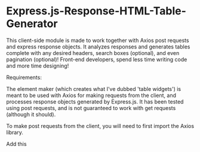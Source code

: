# Express.js-Response-HTML-Table-Generator
This client-side module is made to work together with Axios post requests and express response objects. It analyzes responses and generates tables complete with any desired headers, search boxes (optional), and even pagination (optional)! Front-end developers, spend less time writing code and more time designing!

Requirements:

The element maker (which creates what I've dubbed 'table widgets') is meant to be used with Axios for making requests from the client, and processes response objects generated by Express.js. It has been tested using post requests, and is not guaranteed to work with get requests (although it should).

To make post requests from the client, you will need to first import the Axios library.

Add this <script> to your HTML file:
  
```  
  <script
      type="text/javascript"
      src="https://cdnjs.cloudflare.com/ajax/libs/mdbootstrap/4.19.0/js/mdb.min.js"
    ></script>
```
You will also need bootstrap:
``` 
  <link
      rel="stylesheet"
      href="https://cdn.jsdelivr.net/npm/bootstrap@4.3.1/dist/css/bootstrap.min.css"
      integrity="sha384-ggOyR0iXCbMQv3Xipma34MD+dH/1fQ784/j6cY/iJTQUOhcWr7x9JvoRxT2MZw1T"
      crossorigin="anonymous"
    />
  ```  
  
Next, you will need to install Express. You should already have this installed, so I will show you what a standard route looks like:
  
**BASIC ROUTE TEMPLATE**
  
```
  router.post("/doSomethingAndGetResponse", (req, res) => {
  let firstArg = req.body.firstArg;
  let secondArg = req.body.secondArg;
  db.query(
    "Some MySQL Query Goes Here",
    [
      firstArg, secondArg
    ],
    (err, result) => {
      if (result) {
        res.send(result);
      }

      if (err) {
        res.send(err);
      } else {
      }
    }
  );
}); 
  ```
  
As an aside, when defining your query, I recommend creating a function to replace the question marks in your query string with the variables that you need. Do not bother inserting variables inside the brackets, but instead generate a new query based on your response. I've found it to be quite buggy otherwise.
  
Here is a code snippet that will solve your problems:
```
  function replaceQMarks(query, arrayOfParms) {
  var x = 0;
  var str = [...query];
  for (var i in str) {
    if (str[i] === "?") {
      str[i] = arrayOfParms[x];
      x++;
      console.log("Made a replacement!");
    }
  }
  return str.join("");
}
  ```

Call this with your query string, and whatever parameters you want in your query. Note that some paramaters may appear twice in your arrayOfParms, depending on the situation.

**MAKING THE REQUEST**
  
Now that you have Axios, all requests will look roughly the same.

Here is a code snippet demonstrating an Axios request. It is a simple query meant to get a list of available student majors from a school website. 
Within one of your client-side js files:
  
  ``` 
  function getMajors() {

    axios.post("/All/Majors", {}).then((response) => {
      if (response.data) {
        console.log(response.data);
      }
    });
  }

  getMajors();
  ```
  
1. Call axios.post
2. Insert the route as argument one
3. The second argument is an object containing the request body. So, using our first route as an example, we would use:
  
axios.post("/doSomethingAndGetResponse", {arg1: "hello", arg2: "goodbye"}) as our first line, and the rest is boilerplate stuff that you need not give yourself a headache over.
  
**TABLE WIDGET USAGE**
  
Now, we need our element maker. Specifically, the method that we care about is 'initTableWidget'. It is the only export from that javascript file.
  
1. Import the element maker from wherever you placed it in your project folder:
```import { initTableWidget } from "../someDirectory/elementMaker.js";```
  
2. In whatever HTML file you want this table to appear, create a div anywhere. All that matters is that you give it an id of "tableWidget" so the module knows where to generate the table.

3. Decide what kind of table you want. initTableWidget takes five arguments:
header (string) - what text, if any, that you want above your table as the header. If you don't want any, use an empty string: "".
headers (array of strings) - the headers of your table, usually the different keys in your response object. These will appear in the uppermost cells of your table.
names of desired search boxes (array of strings) - basically, this table widget can generate search boxes automatically. Simply list whatever properties from the response object EXACTLY how they appear, and it will make search boxes for you. If you want none, use an empty array: []. It automatically will update the table for you as you add new search criteria.
the response.data object (array of objects) - this is what express sends back, and what we will ultimately be displaying. the lifeblood of our table.  
page buttons yes/no (boolean) - this will add pagination and create buttons for you
size of table (string) - options are "sm", "md", "lg". use whatever size depending on what you're doing.
  
4. Call initTableWidget using the appropriate arguments.
  
 ```
  function getMajors() {
    let headers = ["Major ID", "Major Name", "Department Name"];

    axios.post("/All/Majors", {}).then((response) => {
      if (response.data) {
        console.log(response.data);
        initTableWidget(
          "Majors",
          headers,
          ["Major ID", "Major Name", "Department Name"],
          response.data,
          true,
          "lg"
        );
      }
    });
  }

  getMajors();
  ```
  
This will generate a table with:
A header of "Majors",
With the table headers "Major ID", "Major Name", "Department Name"
 Search boxes for Major ID, Major Name, Department Name
 response.data from our express post request
  page buttons
  of size large.
  
That's it! All of your tables can now be generated with one function. Have fun!  
  
  


 
  
  


  
  
  
  
  

  

